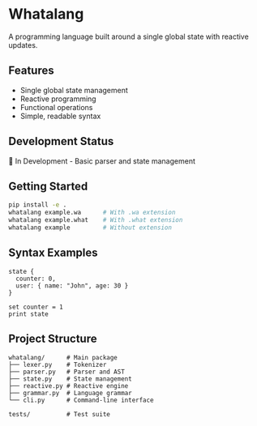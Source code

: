 # Whatalang

A programming language built around a single global state with reactive updates.

## Features
- Single global state management
- Reactive programming
- Functional operations
- Simple, readable syntax

## Development Status
🚧 In Development - Basic parser and state management

## Getting Started
```bash
pip install -e .
whatalang example.wa      # With .wa extension
whatalang example.what    # With .what extension  
whatalang example         # Without extension
```

## Syntax Examples
```wa
state {
  counter: 0,
  user: { name: "John", age: 30 }
}

set counter = 1
print state
```

## Project Structure
```
whatalang/      # Main package
├── lexer.py    # Tokenizer
├── parser.py   # Parser and AST
├── state.py    # State management
├── reactive.py # Reactive engine
├── grammar.py  # Language grammar
└── cli.py      # Command-line interface

tests/          # Test suite
```
